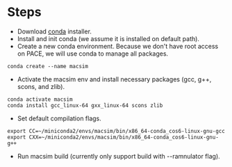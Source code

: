 # Steps
* Download [conda](https://docs.conda.io/en/latest/miniconda.html) installer.
* Install and init conda (we assume it is installed on default path).
* Create a new conda environment. Because we don't have root access on PACE, we will use conda to manage all packages.
```
conda create --name macsim
```
* Activate the macsim env and install necessary packages (gcc, g++, scons, and zlib).
```
conda activate macsim
conda install gcc_linux-64 gxx_linux-64 scons zlib
```
* Set default compilation flags.
```
export CC=~/miniconda2/envs/macsim/bin/x86_64-conda_cos6-linux-gnu-gcc
export CXX=~/miniconda2/envs/macsim/bin/x86_64-conda_cos6-linux-gnu-g++
```
* Run macsim build (currently only support build with --ramnulator flag).
